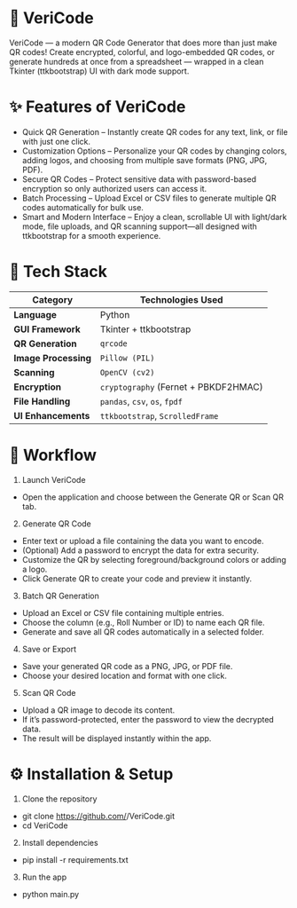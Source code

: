 # 📱 VeriCode
VeriCode — a modern QR Code Generator that does more than just make QR codes! Create encrypted, colorful, and logo-embedded QR codes, or generate hundreds at once from a spreadsheet — wrapped in a clean Tkinter (ttkbootstrap) UI with dark mode support.





# ✨ Features of VeriCode

  - Quick QR Generation – Instantly create QR codes for any text, link, or file with just one click.
  - Customization Options – Personalize your QR codes by changing colors, adding logos, and choosing from multiple save formats (PNG, JPG, PDF).
  - Secure QR Codes – Protect sensitive data with password-based encryption so only authorized users can access it.
  - Batch Processing – Upload Excel or CSV files to generate multiple QR codes automatically for bulk use.
  - Smart and Modern Interface – Enjoy a clean, scrollable UI with light/dark mode, file uploads, and QR scanning support—all designed with ttkbootstrap for a smooth experience.



  

# 🧠 Tech Stack

| Category             | Technologies Used                    |
| -------------------- | ------------------------------------ |
| **Language**         | Python                               |
| **GUI Framework**    | Tkinter + ttkbootstrap               |
| **QR Generation**    | `qrcode`                             |
| **Image Processing** | `Pillow (PIL)`                       |
| **Scanning**         | `OpenCV (cv2)`                       |
| **Encryption**       | `cryptography` (Fernet + PBKDF2HMAC) |
| **File Handling**    | `pandas`, `csv`, `os`, `fpdf`        |
| **UI Enhancements**  | `ttkbootstrap`, `ScrolledFrame`      |




# 🔄 Workflow

1. Launch VeriCode
  - Open the application and choose between the Generate QR or Scan QR tab.

2. Generate QR Code
  - Enter text or upload a file containing the data you want to encode.
  - (Optional) Add a password to encrypt the data for extra security.
  - Customize the QR by selecting foreground/background colors or adding a logo.
  - Click Generate QR to create your code and preview it instantly.

3. Batch QR Generation
  - Upload an Excel or CSV file containing multiple entries.
  - Choose the column (e.g., Roll Number or ID) to name each QR file.
  - Generate and save all QR codes automatically in a selected folder.

4. Save or Export
  - Save your generated QR code as a PNG, JPG, or PDF file.
  - Choose your desired location and format with one click.

5. Scan QR Code
  - Upload a QR image to decode its content.
  - If it’s password-protected, enter the password to view the decrypted data.
  - The result will be displayed instantly within the app.





# ⚙️ Installation & Setup

1. Clone the repository
- git clone https://github.com/<your-username>/VeriCode.git
- cd VeriCode

2. Install dependencies
- pip install -r requirements.txt 

3. Run the app
- python main.py
